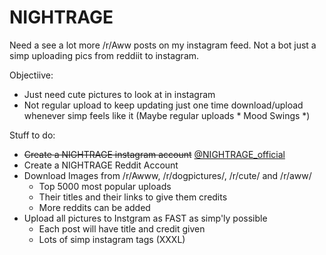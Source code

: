 # NIGHTRAGE
Need a see a lot more /r/Aww posts on my instagram feed. Not a bot just a simp uploading pics from reddiit to instagram.

Objectiive:
- Just need cute pictures to look at in instagram
- Not regular upload to keep updating just one time download/upload whenever simp feels like it (Maybe regular uploads * Mood Swings *)

Stuff to do:
- ~~Create a NIGHTRAGE instagram account~~ [@NIGHTRAGE_official](https://www.instagram.com/NIGHTRAGE_official/)
- Create a NIGHTRAGE Reddit Account
- Download Images from /r/Awww, /r/dogpictures/, /r/cute/ and /r/aww/
  - Top 5000 most popular uploads
  - Their titles and their links to give them credits
  - More reddits can be added
- Upload all pictures to Instgram as FAST as simp'ly possible
  - Each post will have title and credit given
  - Lots of simp instagram tags (XXXL)

